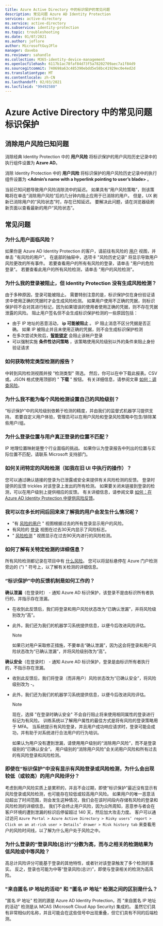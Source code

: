 ```yaml
---
title: Azure Active Directory 中的标识保护的常见问题
description: 常见问题 Azure AD Identity Protection
services: active-directory
ms.service: active-directory
ms.subservice: identity-protection
ms.topic: troubleshooting
ms.date: 01/07/2021
ms.author: joflore
author: MicrosoftGuyJFlo
manager: daveba
ms.reviewer: sahandle
ms.collection: M365-identity-device-management
ms.openlocfilehash: 6117b1ac78faf84d73f5a78202709aec7a1f84d9
ms.sourcegitcommit: 740698a63c485390ebdd5e58bc41929ec0e4ed2d
ms.translationtype: MT
ms.contentlocale: zh-CN
ms.lasthandoff: 02/03/2021
ms.locfileid: "99492580"
---
```

# <a name="frequently-asked-questions-identity-protection-in-azure-active-directory"></a>Azure Active Directory 中的常见问题标识保护

## <a name="dismiss-user-risk-known-issues"></a>消除用户风险已知问题

消除经典 Identity Protection 中的 **用户风险** 将标识保护的用户风险历史记录中的执行组件设置为 **Azure AD**。

消除 Identity Protection 中的 **用户风险** 将标识保护的用户风险历史记录中的执行组件设置为 **\<Admin’s name with a hyperlink pointing to user’s blade\>** 。

当前已知问题导致用户风险消除流中的延迟。 如果具有“用户风险策略”，则该策略将在单击“消除用户风险”后的几分钟内阻止应用于已消除的用户。 但是，UX 刷新已消除用户的“风险状态”时，存在已知延迟。 要解决此问题，请在浏览器级刷新页面以查看最新的用户“风险状态”。


## <a name="frequently-asked-questions"></a>常见问题

### <a name="why-is-a-user-at-risk"></a>为什么用户面临风险？

如果你是 Azure AD Identity Protection 的客户，请前往有风险的 [用户](howto-identity-protection-investigate-risk.md#risky-users) 视图，并单击 "有风险的用户"。 在底部的抽屉中，选项卡 "风险历史记录" 将显示导致用户风险更改的所有事件。 若要查看用户的所有有风险的登录，请单击 "用户的危险登录"。 若要查看此用户的所有风险检测，请单击 "用户的风险检测"。

### <a name="why-was-my-sign-in-blocked-but-identity-protection-didnt-generate-a-risk-detection"></a>为什么我的登录被阻止，但 Identity Protection 没有生成风险检测？
由于多种原因，登录可能被阻止。 需要特别注意的是，标识保护仅在身份验证请求中使用正确的凭据时才会生成风险检测。 如果用户使用不正确的凭据，则标识保护将不会对其进行标记，因为如果错误的使用者使用正确的凭据，则不存在凭据泄露的风险。 阻止用户签名但不会生成标识保护检测的一些原因包括：
* 由于 IP 地址的恶意活动， **ip 可能被阻止** 。 IP 阻止消息不区分凭据是否正确。 如果 IP 被阻止并且未使用正确的凭据，则不会生成标识保护检测
* 在多次尝试失败后，**[智能锁定](../authentication/howto-password-smart-lockout.md)** 会阻止该帐户登录
* 可以强制实施 **条件性访问策略** ，该策略使用风险级别以外的条件来阻止身份验证请求

### <a name="how-can-i-get-a-report-of-detections-of-a-specific-type"></a>如何获取特定类型检测的报告？

中转到风险检测视图并按 "检测类型" 筛选。 然后，你可以在中下载此报表。CSV 或。JSON 格式使用顶部的 " **下载** " 按钮。 有关详细信息，请参阅文章 [如何：调查风险](howto-identity-protection-investigate-risk.md#risk-detections)。

### <a name="why-cant-i-set-my-own-risk-levels-for-each-risk-detection"></a>为什么我不能为每个风险检测设置自己的风险级别？

“标识保护”中的风险级别依赖于检测的精度，并由我们的监督式机器学习提供支持。 若要自定义用户体验，管理员可以在用户风险和登录风险策略中包含/排除某些用户/组。

### <a name="why-does-the-location-of-a-sign-in-not-match-where-the-user-truly-signed-in-from"></a>为什么登录位置与用户真正登录的位置不匹配？

IP 地理位置映射是整个行业面临的挑战。 如果你认为登录报告中列出的位置与实际位置不匹配，请联系 Microsoft 支持部门。 

### <a name="how-can-i-close-specific-risk-detections-like-i-did-in-the-old-ui"></a>如何关闭特定的风险检测（如我在旧 UI 中执行的操作）？

您可以通过确认链接的登录为已泄露或安全来提供有关风险检测的反馈。 登录时提供的反馈 trickles 对该登录上发出的所有检测。 如果要关闭未链接到登录的检测，可以在用户级别上提供相应的反馈。 有关详细信息，请参阅文章 [如何：在 Azure AD Identity Protection 中提供风险反馈](howto-identity-protection-risk-feedback.md)。

### <a name="how-far-can-i-go-back-in-time-to-understand-whats-going-on-with-my-user"></a>我可以在多长时间后回来来了解我的用户会发生什么情况呢？

- "有 [风险的用户](howto-identity-protection-investigate-risk.md#risky-users) " 视图根据过去的所有登录显示用户的风险。 
- 有风险的 [登录](howto-identity-protection-investigate-risk.md#risky-sign-ins) 视图在过去30天内显示了风险标志。 
- " [风险检测](howto-identity-protection-investigate-risk.md#risk-detections) " 视图显示在过去90天内进行的风险检测。

### <a name="how-can-i-learn-more-about-a-specific-detection"></a>如何了解有关特定检测的详细信息？

所有风险检测都记录在项目中有 [什么风险](concept-identity-protection-risks.md#risk-types-and-detection)。 您可以将鼠标悬停在 Azure 门户检测旁边的 (") " 符号上，以了解有关检测的详细信息。

### <a name="how-do-the-feedback-mechanisms-in-identity-protection-work"></a>“标识保护”中的反馈机制是如何工作的？

**确认泄漏**（在登录时） - 通知 Azure AD 标识保护，该登录不是由标识所有者执行的，并指示存在泄漏。

- 在收到此反馈后，我们将登录和用户风险状态改为“已确认泄漏”，并将风险级别改为“高”。

- 此外，我们还为我们的机器学习系统提供信息，以便今后改进风险评估。

    > [!NOTE]
    > 如果已对用户采取修正措施，不要单击“确认泄漏”，因为这会将登录和用户风险状态改为“已确认泄漏”，并将风险级别改为“高”。

**确认安全**（在登录时） - 通知 Azure AD 标识保护，登录是由标识所有者执行的，不指示存在泄漏。

- 收到此反馈后，我们将登录（而非用户）风险状态改为“已确认安全”，将风险级别改为 -。

- 此外，我们还为我们的机器学习系统提供信息，以便今后改进风险评估。 

    > [!NOTE]
    >现在，选择 "在登录时确认安全" 不会自行阻止将来使用相同属性的登录进行标记为有风险。 训练系统以了解用户属性的最佳方式是将有风险的登录策略用于 MFA。 当系统提示有风险登录，并且用户成功响应请求时，登录可能会成功，并有助于对系统进行合法用户的行为培训。
    >
    > 如果认为用户没有遭到泄漏，请使用用户级别的“消除用户风险”，而不是登录级别的“已确认安全”。 用户级别的“消除用户风险”会关闭用户风险和所有过去的有风险登录和风险检测。

### <a name="why-am-i-seeing-a-user-with-a-low-or-above-risk-score-even-if-no-risky-sign-ins-or-risk-detections-are-shown-in-identity-protection"></a>即使在“标识保护”中没有显示有风险登录或风险检测，为什么会出现较低（或较高）的用户风险评分？

考虑到用户风险实质上是累积的，并且不会过期，即使“标识保护”最近没有显示有风险登录或风险检测，也可能存在较低或较高用户风险。 如果用户的唯一恶意活动超出了时间范围，则会发生这种情况，我们会在该时间段内存储有风险的登录和风险检测的详细信息。 我们不会终止用户风险，因为众所周知，恶意参与者会在客户环境的遭到泄漏的标识后停留超过 140 天，然后加大攻击力度。 客户可以通过访问 `Azure Portal > Azure Active Directory > Risky users’ report > Click on an at-risk user > Details’ drawer > Risk history tab` 来查看用户的风险时间线，以了解为什么用户处于风险之中。

### <a name="why-does-a-sign-in-have-a-sign-in-risk-aggregate-score-of-high-when-the-detections-associated-with-it-are-of-low-or-medium-risk"></a>为什么登录的“登录风险(总计)”分数为高，而与之相关的检测结果为低风险或中等风险？

高总计风险评分可能基于登录的其他特性，或者针对该登录触发了多个检测的事实。 反之，登录也可能为中等“登录风险(总计)”，即使与登录相关的检测为高风险。

### <a name="what-is-the-difference-between-the-activity-from-anonymous-ip-address-and-anonymous-ip-address-detections"></a>"来自匿名 IP 地址的活动" 和 "匿名 IP 地址" 检测之间的区别是什么？

"匿名 IP 地址" 检测的源是 Azure AD Identity Protection，而 "来自匿名 IP 地址的活动" 检测是从 MCAS (Microsoft Cloud App Security) 集成的。 虽然它们具有非常相似的名称，并且可能会在这些信号中出现重叠，但它们具有不同的后端检测。
